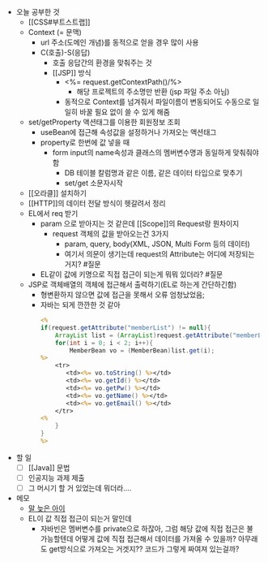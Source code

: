 - 오늘 공부한 것
	- [[CSS#부트스트랩]] 
	- Context (= 문맥)
		- url 주소(도메인 개념)를 동적으로 얻을 경우 많이 사용
		- C(호출)-S(응답)
			- 호출 응답간의 환경을 맞춰주는 것
			- [[JSP]] 방식
				- <%= request.getContextPath()/%>
					- 해당 프로젝트의 주소명만 반환 (jsp 파일 주소 아님)
				- 동적으로 Context를 넘겨줘서 파일이름이 변동되어도 수동으로 일일히 바꿀 필요 없이 쓸 수 있게 해줌
	- set/getProperty 액션태그를 이용한 회원정보 조회
		- useBean에 접근해 속성값을 설정하거나 가져오는 액션태그
		- property로 한번에 값 넣을 때
			- form input의 name속성과 클래스의 멤버변수명과 동일하게 맞춰줘야함
				- DB 테이블 칼럼명과 같은 이름, 같은 데이터 타입으로 맞추기
				- set/get 소문자시작
	- [[오라클]] 설치하기
	- [[HTTP]]의 데이터 전달 방식이 헷갈려서 정리
	- EL에서 req 받기
		- param 으로 받아지는 것 같은데 [[Scope]]의 Request랑 뭔차이지
			- request 객체의 값을 받아오는건 3가지 
				- param, query, body(XML, JSON, Multi Form 등의 데이터)
				- 여기서 의문이 생기는데 request의 Attribute는 어디에 저장되는 거지? #질문 
		- EL같이 값에 키명으로 직접 접근이 되는게 뭐뭐 있더라? #질문 
	- JSP로 객체배열의 객체에 접근해서 출력하기(EL로 하는게 간단하긴함)
		- 형변환하지 않으면 값에 접근을 못해서 오류 엄청났었음; 
		- 자바는 되게 깐깐한 것 같아
			```jsp
			<%
			if(request.getAttribute("memberList") != null){		
				ArrayList list = (ArrayList)request.getAttribute("memberList");
				for(int i = 0; i < 2; i++){
					MemberBean vo = (MemberBean)list.get(i);
			%>
				<tr>
				   <td><%= vo.toString() %></td>
				   <td><%= vo.getId() %></td>
				   <td><%= vo.getPw() %></td>
				   <td><%= vo.getName() %></td>
				   <td><%= vo.getEmail() %></td>
				</tr>
			<%
				}
			}
			%>
			```
- 할 일
	- [ ] [[Java]] 문법
	- [ ] 인공지능 과제 제출
	- [ ] 그 머시기 할 거 있었는데 뭐더라....
- 메모
	- [말 늦은 아이](https://www.youtube.com/watch?app=desktop&v=8obIRAwJW9k)
	- EL이 값 직접 접근이 되는거 말인데
		- 자바빈은 멤버변수를 private으로 하잖아, 그럼 해당 값에 직접 접근은 불가능할텐데 어떻게 값에 직접 접근해서 데이터를 가져올 수 있을까? 아무래도 get방식으로 가져오는 거겟지?? 코드가 그렇게 짜여져 있는걸까?
